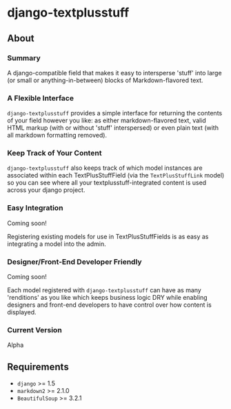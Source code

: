 # django-textplusstuff

## About

### Summary

A django-compatible field that makes it easy to intersperse 'stuff' into large (or small or anything-in-between) blocks of Markdown-flavored text.

### A Flexible Interface

`django-textplusstuff` provides a simple interface for returning the contents of your field however you like: as either markdown-flavored text, valid HTML markup (with or without 'stuff' interspersed) or even plain text (with all markdown formatting removed).

### Keep Track of Your Content

`django-textplusstuff` also keeps track of which model instances are associated within each TextPlusStuffField (via the `TextPlusStuffLink` model) so you can see where all your textplusstuff-integrated content is used across your django project.

### Easy Integration

Coming soon!

Registering existing models for use in TextPlusStuffFields is as easy as integrating a model into the admin.

### Designer/Front-End Developer Friendly

Coming soon!

Each model registered with `django-textplusstuff` can have as many 'renditions' as you like which keeps business logic DRY while enabling designers and front-end developers to have control over how content is displayed.

### Current Version ###

Alpha

## Requirements ##

* `django` >= 1.5
* `markdown2` >= 2.1.0
* `BeautifulSoup` >= 3.2.1
